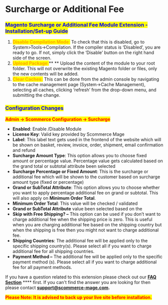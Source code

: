 # Surcharge or Additional Fee

### <mark style="color:blue;">Magento Surcharge or Additional Fee Module Extension - Installation/Set-up Guide</mark>

1. <mark style="color:orange;">**Disable Compilation Mode**</mark><mark style="color:orange;">:</mark> To check that this is disabled, go to System>Tools->Compilation. If the compiler status is ‘Disabled’, you are ready to go. If not, simply click the ‘Disable’ button on the right hand side of the screen.
2. <mark style="color:orange;">**Upload Package:**</mark>** ** Upload the content of the module to your root folder. This will not overwrite the existing Magento folder or files, only the new contents will be added.
3. <mark style="color:orange;">**Clear Caches:**</mark> This can be done from the admin console by navigating to the cache management page (System->Cache Management), selecting all caches, clicking ‘refresh’ from the drop-down menu, and submitting the change.

### <mark style="color:blue;">Configuration Changes</mark>

<mark style="color:red;">**Admin -> Scommerce Configuration -> Surcharge**</mark>

* **Enabled**: Enable /Disable Module
* **License Key**: Valid key provided by Scommerce Mage
* **Label**: This label text gets used in the frontend of the website which will be shown on basket, review, invoice, order, shipment, email confirmation and refund
* **Surcharge Amount Type**: This option allows you to choose fixed amount or percentage value. Percentage value gets calculated based on the grand total or subtotal attribute been selected
* **Surcharge Percentage or Fixed Amount**: This is the surcharge or additional fee which will be shown to the customer based on surcharge amount type (fixed or percentage)
* **Grand or SubTotal Attribute**: This option allows you to choose whether you want to apply percentage additional fee on grand or subtotal. This will also apply on **Minimum Order Total**.
* **Minimum Order Total**: This value will be checked / validated
* **Grand or SubTotal Attribute** value been selected based on the
* **Skip with Free Shipping? –** This option can be used if you don’t want to charge additional fee when the shipping price is zero. This is useful when you are charging additional fee based on the shipping country but when the shipping is free then you might not want to charge additional fee.
* **Shipping Countries**: The additional fee will be applied only to the specific shipping country(s). Please select all if you want to charge additional fee for all shipping countries.
* **Payment Method –** The additional fee will be applied only to the specific payment method (s). Please select all if you want to charge additional fee for all payment methods.

If you have a question related to this extension please check out our [**FAQ Section**](https://www.scommerce-mage.com/magento-surcharge-or-additional-fee.html#faq) **** first. If you can't find the answer you are looking for then please contact [**support@scommerce-mage.com**](mailto:core@scommerce-mage.com)**.**

<mark style="color:red;">**Please Note: It is advised to back up your live site before installation.**</mark>
